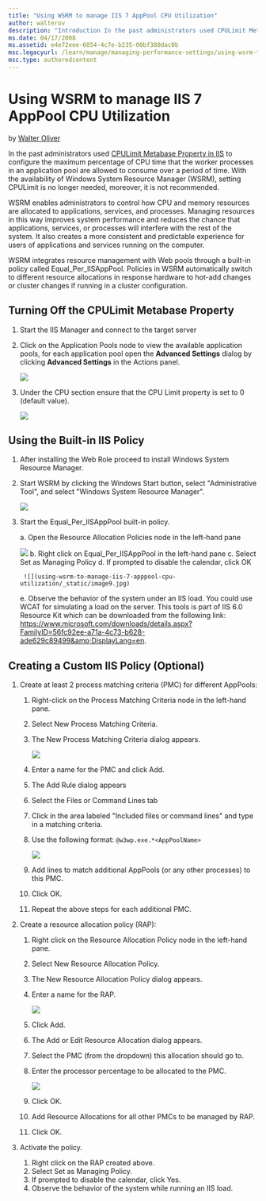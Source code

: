 ```yaml
---
title: "Using WSRM to manage IIS 7 AppPool CPU Utilization"
author: walterov
description: "Introduction In the past administrators used CPULimit Metabase Property in IIS to configure the maximum percentage of CPU time that the worker processes in a..."
ms.date: 04/17/2008
ms.assetid: e4e72eee-6054-4c7e-b235-00bf380dac0b
msc.legacyurl: /learn/manage/managing-performance-settings/using-wsrm-to-manage-iis-7-apppool-cpu-utilization
msc.type: authoredcontent
---
```

# Using WSRM to manage IIS 7 AppPool CPU Utilization

by [Walter Oliver](https://github.com/walterov)

In the past administrators used [CPULimit Metabase Property in IIS](https://www.microsoft.com/technet/prodtechnol/WindowsServer2003/Library/IIS/1b82ca25-5ea4-48b0-9ce7-a1c36765f1e2.mspx?mfr=true) to configure the maximum percentage of CPU time that the worker processes in an application pool are allowed to consume over a period of time. With the availability of Windows System Resource Manager (WSRM), setting CPULimit is no longer needed, moreover, it is not recommended.

WSRM enables administrators to control how CPU and memory resources are allocated to applications, services, and processes. Managing resources in this way improves system performance and reduces the chance that applications, services, or processes will interfere with the rest of the system. It also creates a more consistent and predictable experience for users of applications and services running on the computer.

WSRM integrates resource management with Web pools through a built-in policy called Equal\_Per\_IISAppPool. Policies in WSRM automatically switch to different resource allocations in response hardware to hot-add changes or cluster changes if running in a cluster configuration.

## Turning Off the CPULimit Metabase Property

1. Start the IIS Manager and connect to the target server
2. Click on the Application Pools node to view the available application pools, for each application pool open the **Advanced Settings** dialog by clicking **Advanced Settings** in the Actions panel.

   ![](using-wsrm-to-manage-iis-7-apppool-cpu-utilization/_static/image1.jpg)
3. Under the CPU section ensure that the CPU Limit property is set to 0 (default value).

   ![](using-wsrm-to-manage-iis-7-apppool-cpu-utilization/_static/image3.jpg)

## Using the Built-in IIS Policy

1. After installing the Web Role proceed to install Windows System Resource Manager.
2. Start WSRM by clicking the Windows Start button, select "Administrative Tool", and select "Windows System Resource Manager".

    ![](using-wsrm-to-manage-iis-7-apppool-cpu-utilization/_static/image5.jpg)
3. Start the Equal\_Per\_IISAppPool built-in policy.

   a. Open the Resource Allocation Policies node in the left-hand pane

      ![](using-wsrm-to-manage-iis-7-apppool-cpu-utilization/_static/image7.jpg)
   b. Right click on Equal\_Per\_IISAppPool in the left-hand pane
   c. Select Set as Managing Policy
   d. If prompted to disable the calendar, click OK

        ![](using-wsrm-to-manage-iis-7-apppool-cpu-utilization/_static/image9.jpg)
   e. Observe the behavior of the system under an IIS load. You could use WCAT for simulating a load on the server. This tools is part of IIS 6.0 Resource Kit which can be downloaded from the following link: <https://www.microsoft.com/downloads/details.aspx?FamilyID=56fc92ee-a71a-4c73-b628-ade629c89499&amp;DisplayLang=en>.

## Creating a Custom IIS Policy (Optional)

1. Create at least 2 process matching criteria (PMC) for different AppPools:

   1. Right-click on the Process Matching Criteria node in the left-hand pane.
   2. Select New Process Matching Criteria.
   3. The New Process Matching Criteria dialog appears.

      ![](using-wsrm-to-manage-iis-7-apppool-cpu-utilization/_static/image11.jpg)
   4. Enter a name for the PMC and click Add.
   5. The Add Rule dialog appears
   6. Select the Files or Command Lines tab
   7. Click in the area labeled "Included files or command lines" and type in a matching criteria.
   8. Use the following format: `@w3wp.exe.*<AppPoolName>`

      ![](using-wsrm-to-manage-iis-7-apppool-cpu-utilization/_static/image13.jpg)
   9. Add lines to match additional AppPools (or any other processes) to this PMC.
   10. Click OK.
   11. Repeat the above steps for each additional PMC.
2. Create a resource allocation policy (RAP):

   1. Right click on the Resource Allocation Policy node in the left-hand pane.
   2. Select New Resource Allocation Policy.
   3. The New Resource Allocation Policy dialog appears.
   4. Enter a name for the RAP.

      ![](using-wsrm-to-manage-iis-7-apppool-cpu-utilization/_static/image15.jpg)
   5. Click Add.
   6. The Add or Edit Resource Allocation dialog appears.
   7. Select the PMC (from the dropdown) this allocation should go to.
   8. Enter the processor percentage to be allocated to the PMC.

      ![](using-wsrm-to-manage-iis-7-apppool-cpu-utilization/_static/image17.jpg)
   9. Click OK.
   10. Add Resource Allocations for all other PMCs to be managed by RAP.
   11. Click OK.
3. Activate the policy.

   1. Right click on the RAP created above.
   2. Select Set as Managing Policy.
   3. If prompted to disable the calendar, click Yes.
   4. Observe the behavior of the system while running an IIS load.